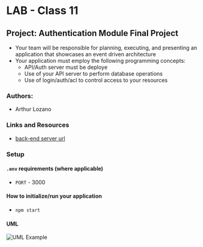 # LAB - Class 11

## Project: Authentication Module Final Project
- Your team will be responsible for planning, executing, and presenting an application that showcases an event driven architecture
- Your application must employ the following programming concepts:
  - API/Auth server must be deploye
  - Use of your API server to perform database operations
  - Use of login/auth/acl to control access to your resources

### Authors:
- Arthur Lozano


### Links and Resources

- [back-end server url](http://localhost:3000)

### Setup

#### `.env` requirements (where applicable)

- `PORT` - 3000


#### How to initialize/run your application 

- `npm start`

#### UML

![UML Example](./assets/1.png)
